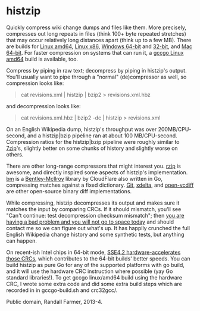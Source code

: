 histzip
=======

Quickly compress wiki change dumps and files like them. More precisely,
compresses out long repeats in files (think 100+ byte repeated stretches)
that may occur relatively long distances apart (think up to a few MB). 
There are builds for [Linux amd64][1], [Linux x86][3], [Windows 64-bit][4]
and [32-bit][5], and [Mac 64-bit][6].  For faster compression on systems
that can run it, a [gccgo Linux amd64][2] build is available, too.

[1]: http://www.rfarmer.net/histzip/histzip.6g
[2]: http://www.rfarmer.net/histzip/histzip
[3]: http://www.rfarmer.net/histzip/histzip.linux386
[4]: http://www.rfarmer.net/histzip/histzip64.exe
[5]: http://www.rfarmer.net/histzip/histzip386.exe
[6]: http://www.rfarmer.net/histzip/histzip.mac

Compress by piping in raw text; decompress by piping in histzip's output. 
You'll usually want to pipe through a "normal" (de)compressor as well, so
compression looks like:

> cat revisions.xml | histzip | bzip2 > revisions.xml.hbz

and decompression looks like:

> cat revisions.xml.hbz | bzip2 -dc | histzip > revisions.xml

On an English Wikipedia dump, histzip's throughput was over 200MB/CPU-second, and a histzip|bzip pipeline ran at about 100 MB/CPU-second. Compression ratios for the histzip|bzip pipeline were roughly similar to [7zip]'s, slightly better on some chunks of history and slightly worse on others.

There are other long-range compressors that might interest you. [rzip] is awesome, and directly inspired some aspects of histzip's implementation. [bm] is a [Bentley-McIlroy][bmpaper] library by CloudFlare also written in Go, compressing matches against a fixed dictionary. [Git][gitdiff], [xdelta], and [open-vcdiff] are other open-source binary diff implementations.

[rzip]: http://rzip.samba.org/
[bm]: https://github.com/cloudflare/bm
[bmpaper]: http://citeseerx.ist.psu.edu/viewdoc/download?doi=10.1.1.11.8470&rep=rep1&type=pdf
[7]: http://dumps.wikimedia.org/enwiki/20131202/
[7zip]: http://www.7-zip.org/sdk.html
[gitdiff]: https://github.com/git/git/blob/master/diff-delta.c
[xdelta]: http://xdelta.org/
[open-vcdiff]: https://code.google.com/p/open-vcdiff/

While compressing, histzip decompresses its output and makes sure it matches
the input by comparing CRCs.  If it should mismatch, you'll see "Can't
continue: test decompression checksum mismatch"; then [you are having a bad
problem and you will not go to space today][8] and should contact me so we
can figure out what's up.  It has happily crunched the full English
Wikipedia change history and some synthetic tests, but anything can happen. 

[8]: http://xkcd.com/1133/

On recent-ish Intel chips in 64-bit mode, [SSE4.2 hardware-accelerates
those CRCs][9], which contributes to the 64-bit builds' better speeds.  You
can build histzip as pure Go for any of the supported platforms with go build, and it will use
the hardware CRC instruction where possible (yay Go standard libraries!). 
To get gccgo linux/amd64 build using the hardware CRC, I wrote some extra
code and did some extra build steps which are recorded in in gccgo-build.sh
and crc32gcc/.

[9]: http://en.wikipedia.org/wiki/SSE4#SSE4.2

Public domain, Randall Farmer, 2013-4.
